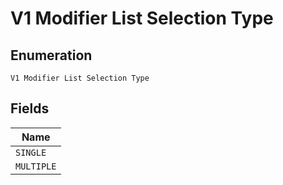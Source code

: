 
# V1 Modifier List Selection Type

## Enumeration

`V1 Modifier List Selection Type`

## Fields

| Name |
|  --- |
| `SINGLE` |
| `MULTIPLE` |

